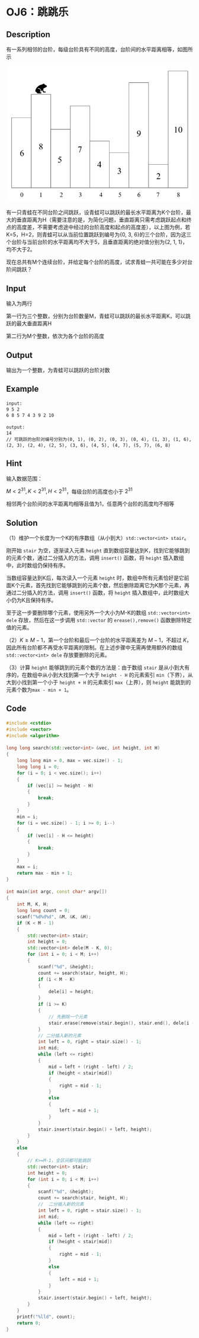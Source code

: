 # OJ6：跳跳乐


## Description

有一系列相邻的台阶，每级台阶具有不同的高度，台阶间的水平距离相等，如图所示

![oj6_description](../../assets/images/course_labs/data_algorithm/oj6_description.png)

有一只青蛙在不同台阶之间跳跃，设青蛙可以跳跃的最长水平距离为K个台阶，最大的垂直距离为H（需要注意的是，为简化问题，垂直距离只需考虑跳跃起点和终点的高度差，不需要考虑途中经过的台阶高度和起点的高度差），以上图为例，若K=5，H=2，则青蛙可以从当前位置跳跃到编号为{0, 3, 6}的三个台阶，因为这三个台阶与当前台阶的水平距离均不大于5，且垂直距离的绝对值分别为{2, 1, 1}，均不大于2。

现在总共有M个连续台阶，并给定每个台阶的高度，试求青蛙一共可能在多少对台阶间跳跃？


## Input

输入为两行

第一行为三个整数，分别为台阶数量M，青蛙可以跳跃的最长水平距离K，可以跳跃的最大垂直距离H

第二行为M个整数，依次为各个台阶的高度


## Output

输出为一个整数，为青蛙可以跳跃的台阶对数

## Example

```
input:
9 5 2
6 8 5 7 4 3 9 2 10

output:
14
// 可跳跃的台阶对编号分别为(0, 1), (0, 2), (0, 3), (0, 4), (1, 3), (1, 6), (2, 3), (2, 4), (2, 5), (3, 6), (4, 5), (4, 7), (5, 7), (6, 8)
```

## Hint

输入数据范围：

$M<2^{31},K<2^{31},H<2^{31}$，每级台阶的高度也小于 $2^{31}$

相邻两个台阶间的水平距离均相等且值为1，任意两个台阶的高度均不相等

## Solution

（1）维护一个长度为一个K的有序数组（从小到大）`std::vector<int> stair`。

刚开始 `stair` 为空，逐渐读入元素 `height` 直到数组容量达到K，找到它能够跳到的元素个数，通过二分插入的方法，调用 `insert()` 函数，将 `height` 插入数组中，此时数组仍保持有序。

当数组容量达到K后，每次读入一个元素 `height` 时，数组中所有元素恰好是它前面K个元素，首先找到它能够跳到的元素个数，然后删除距离它为K那个元素，再通过二分插入的方法，调用 `insert()` 函数，将 `height` 插入数组中，此时数组大小仍为K且保持有序。

至于这一步要删除哪个元素，使用另外一个大小为M-K的数组 `std::vector<int> dele` 存放，然后在这一步调用 `std::vector` 的 `erease(),remove()` 函数删除特定值的元素。

（2）$K\geqslant M-1$，第一个台阶和最后一个台阶的水平距离差为 $M-1$，不超过 $K$，因此所有台阶都不再受水平距离的限制。在上述步骤中无需再使用额外的数组 `std::vector<int> dele` 存放要删除的元素。

（3）计算 `height` 能够跳到的元素个数的方法是：由于数组 `stair` 是从小到大有序的，在数组中从小到大找到第一个大于 `height - H` 的元素索引 `min`（下界），从大到小找到第一个小于 `height + H` 的元素索引 `max`（上界），则 `height` 能跳到的元素个数为`max - min + 1`。

## Code

```cpp
#include <cstdio>
#include <vector>
#include <algorithm>

long long search(std::vector<int> &vec, int height, int H)
{
    long long min = 0, max = vec.size() - 1;
    long long i = 0;
    for (i = 0; i < vec.size(); i++)
    {
        if (vec[i] >= height - H)
        {
            break;
        }
    }
    min = i;
    for (i = vec.size() - 1; i >= 0; i--)
    {
        if (vec[i] - H <= height)
        {
            break;
        }
    }
    max = i;
    return max - min + 1;
}

int main(int argc, const char* argv[])
{
    int M, K, H;
    long long count = 0;
    scanf("%d%d%d", &M, &K, &H);
    if (K < M - 1)
    {
        std::vector<int> stair;
        int height = 0;
        std::vector<int> dele(M - K, 0);
        for (int i = 0; i < M; i++)
        {
            scanf("%d", &height);
            count += search(stair, height, H);
            if (i < M - K)
            {
                dele[i] = height;
            }
            if (i >= K)
            {
                // 先删除一个元素
                stair.erase(remove(stair.begin(), stair.end(), dele[i - K]), stair.end());
            }
            // 二分插入新的元素
            int left = 0, right = stair.size() - 1;
            int mid;
            while (left <= right)
            {
                mid = left + (right - left) / 2;
                if (height < stair[mid])
                {
                    right = mid - 1;
                }
                else
                {
                    left = mid + 1;
                }
            }
            stair.insert(stair.begin() + left, height);
        }
    }
    else
    {
        // K>=M-1，全区间都可能跳跃
        std::vector<int> stair;
        int height = 0;
        for (int i = 0; i < M; i++)
        {
            scanf("%d", &height);
            count += search(stair, height, H);
            //  二分插入新的元素
            int left = 0, right = stair.size() - 1;
            int mid;
            while (left <= right)
            {
                mid = left + (right - left) / 2;
                if (height < stair[mid])
                {
                    right = mid - 1;
                }
                else
                {
                    left = mid + 1;
                }
            }
            stair.insert(stair.begin() + left, height);
        }
    }
    printf("%lld", count);
    return 0;
}
```

